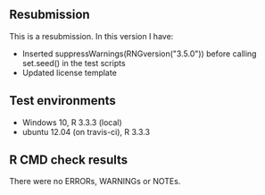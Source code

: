## Resubmission
This is a resubmission. In this version I have:

* Inserted suppressWarnings(RNGversion("3.5.0")) before calling set.seed() in the test scripts
* Updated license template

## Test environments
* Windows 10, R 3.3.3 (local)
* ubuntu 12.04 (on travis-ci), R 3.3.3

## R CMD check results
There were no ERRORs, WARNINGs or NOTEs.
